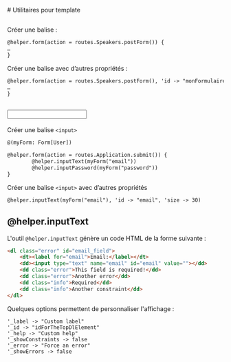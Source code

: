 # Utilitaires pour template

## <form>

Créer une balise <form> :

```html
@helper.form(action = routes.Speakers.postForm()) {
…
}
```

Créer une balise <form> avec d’autres propriétés :

```html
@helper.form(action = routes.Speakers.postForm(), 'id -> "monFormulaire"){
…
}
```

## <input>

Créer une balise `<input>`
```html
@(myForm: Form[User])

@helper.form(action = routes.Application.submit()) {
    	@helper.inputText(myForm("email"))
    	@helper.inputPassword(myForm("password"))
}
```
Créer une balise `<input>` avec d’autres propriétés
```html
@helper.inputText(myForm("email"), 'id -> "email", 'size -> 30)
```

## @helper.inputText

L'outil `@helper.inputText` génère un code HTML de la forme suivante :

```html
<dl class="error" id="email_field">
    <dt><label for="email">Email:</label></dt>
    <dd><input type="text" name="email" id="email" value=""></dd>
    <dd class="error">This field is required!</dd>
    <dd class="error">Another error</dd>
    <dd class="info">Required</dd>
    <dd class="info">Another constraint</dd>
</dl>
```

Quelques options permettent de personnaliser l'affichage :
```
'_label -> "Custom label"
'_id -> "idForTheTopDlElement"
'_help -> "Custom help"
'_showConstraints -> false
'_error -> "Force an error"
'_showErrors -> false
```
